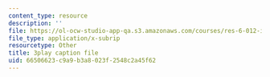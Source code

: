 ```yaml
---
content_type: resource
description: ''
file: https://ol-ocw-studio-app-qa.s3.amazonaws.com/courses/res-6-012-introduction-to-probability-spring-2018/66506623c9a9b3a8023f2548c2a45f62_vEsUsaK1HBk.srt
file_type: application/x-subrip
resourcetype: Other
title: 3play caption file
uid: 66506623-c9a9-b3a8-023f-2548c2a45f62
---
```

